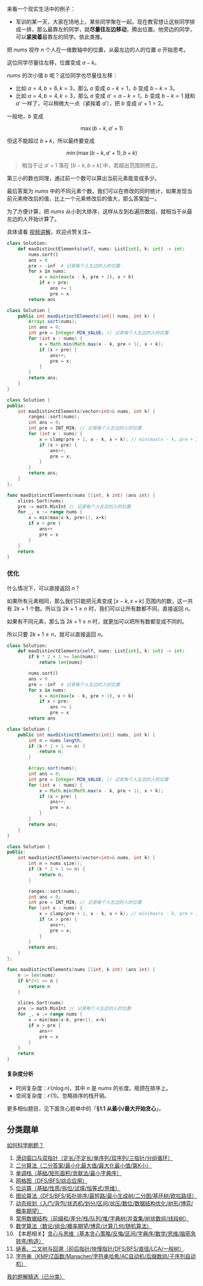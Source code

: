 来看一个现实生活中的例子：

- 军训的某一天，大家在场地上，某些同学聚在一起。现在教官想让这些同学排成一排，那么最靠左的同学，就**尽量往左边移动**，腾出位置。他旁边的同学，可以**紧挨着**最靠左的同学。依此类推。

把 $\textit{nums}$ 视作 $n$ 个人在一维数轴中的位置，从最左边的人的位置 $a$ 开始思考。

这位同学尽量往左移，位置变成 $a-k$。

$\textit{nums}$ 的次小值 $b$ 呢？这位同学也尽量往左移：

- 比如 $a=4,b=6,k=3$，那么 $a$ 变成 $a-k=1$，$b$ 变成 $b-k=3$。
- 比如 $a=4,b=4,k=3$，那么 $a$ 变成 $a'=a-k=1$，$b$ 变成 $b-k=1$ 就和 $a'$ 一样了，可以稍微大一点（紧挨着 $a'$），把 $b$ 变成 $a'+1=2$。

一般地，$b$ 变成

$$
\max(b-k,a'+1)
$$

但这不能超过 $b+k$，所以最终要变成

$$
\min(\max(b-k,a'+1),b+k)
$$

> 相当于让 $a'+1$ 落在 $[b-k,b+k]$ 中，若超出范围则修正。

第三小的数也同理，通过前一个数可以算出当前元素能变成多少。

最后答案为 $\textit{nums}$ 中的不同元素个数。我们可以在修改的同时统计，如果发现当前元素修改后的值，比上一个元素修改后的值大，那么答案加一。

为了方便计算，把 $\textit{nums}$ 从小到大排序，这样从左到右遍历数组，就相当于从最左边的人开始计算了。

具体请看 [视频讲解](https://www.bilibili.com/video/BV1wmkqYREnP/?t=4m20s)，欢迎点赞关注~

```py [sol-Python3]
class Solution:
    def maxDistinctElements(self, nums: List[int], k: int) -> int:
        nums.sort()
        ans = 0
        pre = -inf  # 记录每个人左边的人的位置
        for x in nums:
            x = min(max(x - k, pre + 1), x + k)
            if x > pre:
                ans += 1
                pre = x
        return ans
```

```java [sol-Java]
class Solution {
    public int maxDistinctElements(int[] nums, int k) {
        Arrays.sort(nums);
        int ans = 0;
        int pre = Integer.MIN_VALUE; // 记录每个人左边的人的位置
        for (int x : nums) {
            x = Math.min(Math.max(x - k, pre + 1), x + k);
            if (x > pre) {
                ans++;
                pre = x;
            }
        }
        return ans;
    }
}
```

```cpp [sol-C++]
class Solution {
public:
    int maxDistinctElements(vector<int>& nums, int k) {
        ranges::sort(nums);
        int ans = 0;
        int pre = INT_MIN; // 记录每个人左边的人的位置
        for (int x : nums) {
            x = clamp(pre + 1, x - k, x + k); // min(max(x - k, pre + 1), x + k)
            if (x > pre) {
                ans++;
                pre = x;
            }
        }
        return ans;
    }
};
```

```go [sol-Go]
func maxDistinctElements(nums []int, k int) (ans int) {
	slices.Sort(nums)
	pre := math.MinInt // 记录每个人左边的人的位置
	for _, x := range nums {
		x = min(max(x-k, pre+1), x+k)
		if x > pre {
			ans++
			pre = x
		}
	}
	return
}
```

### 优化

什么情况下，可以直接返回 $n$？

如果所有元素相同，那么我们只能把元素变成 $[x-k,x+k]$ 范围内的数，这一共有 $2k+1$ 个数。所以当 $2k+1 \ge n$ 时，我们可以让所有数都不同，直接返回 $n$。

如果有不同元素，那么当 $2k+1 \ge n$ 时，就更加可以把所有数都变成不同的。

所以只要 $2k+1 \ge n$，就可以直接返回 $n$。

```py [sol-Python3]
class Solution:
    def maxDistinctElements(self, nums: List[int], k: int) -> int:
        if k * 2 + 1 >= len(nums):
            return len(nums)

        nums.sort()
        ans = 0
        pre = -inf  # 记录每个人左边的人的位置
        for x in nums:
            x = min(max(x - k, pre + 1), x + k)
            if x > pre:
                ans += 1
                pre = x
        return ans
```

```java [sol-Java]
class Solution {
    public int maxDistinctElements(int[] nums, int k) {
        int n = nums.length;
        if (k * 2 + 1 >= n) {
            return n;
        }

        Arrays.sort(nums);
        int ans = 0;
        int pre = Integer.MIN_VALUE; // 记录每个人左边的人的位置
        for (int x : nums) {
            x = Math.min(Math.max(x - k, pre + 1), x + k);
            if (x > pre) {
                ans++;
                pre = x;
            }
        }
        return ans;
    }
}
```

```cpp [sol-C++]
class Solution {
public:
    int maxDistinctElements(vector<int>& nums, int k) {
        int n = nums.size();
        if (k * 2 + 1 >= n) {
            return n;
        }

        ranges::sort(nums);
        int ans = 0;
        int pre = INT_MIN; // 记录每个人左边的人的位置
        for (int x : nums) {
            x = clamp(pre + 1, x - k, x + k); // min(max(x - k, pre + 1), x + k)
            if (x > pre) {
                ans++;
                pre = x;
            }
        }
        return ans;
    }
};
```

```go [sol-Go]
func maxDistinctElements(nums []int, k int) (ans int) {
	n := len(nums)
	if k*2+1 >= n {
		return n
	}

	slices.Sort(nums)
	pre := math.MinInt // 记录每个人左边的人的位置
	for _, x := range nums {
		x = min(max(x-k, pre+1), x+k)
		if x > pre {
			ans++
			pre = x
		}
	}
	return
}
```

#### 复杂度分析

- 时间复杂度：$\mathcal{O}(n\log n)$，其中 $n$ 是 $\textit{nums}$ 的长度。瓶颈在排序上。
- 空间复杂度：$\mathcal{O}(1)$。忽略排序的栈开销。

更多相似题目，见下面贪心题单中的「**§1.1 从最小/最大开始贪心**」。

## 分类题单

[如何科学刷题？](https://leetcode.cn/circle/discuss/RvFUtj/)

1. [滑动窗口与双指针（定长/不定长/单序列/双序列/三指针/分组循环）](https://leetcode.cn/circle/discuss/0viNMK/)
2. [二分算法（二分答案/最小化最大值/最大化最小值/第K小）](https://leetcode.cn/circle/discuss/SqopEo/)
3. [单调栈（基础/矩形面积/贡献法/最小字典序）](https://leetcode.cn/circle/discuss/9oZFK9/)
4. [网格图（DFS/BFS/综合应用）](https://leetcode.cn/circle/discuss/YiXPXW/)
5. [位运算（基础/性质/拆位/试填/恒等式/思维）](https://leetcode.cn/circle/discuss/dHn9Vk/)
6. [图论算法（DFS/BFS/拓扑排序/最短路/最小生成树/二分图/基环树/欧拉路径）](https://leetcode.cn/circle/discuss/01LUak/)
7. [动态规划（入门/背包/状态机/划分/区间/状压/数位/数据结构优化/树形/博弈/概率期望）](https://leetcode.cn/circle/discuss/tXLS3i/)
8. [常用数据结构（前缀和/差分/栈/队列/堆/字典树/并查集/树状数组/线段树）](https://leetcode.cn/circle/discuss/mOr1u6/)
9. [数学算法（数论/组合/概率期望/博弈/计算几何/随机算法）](https://leetcode.cn/circle/discuss/IYT3ss/)
10. 【本题相关】[贪心与思维（基本贪心策略/反悔/区间/字典序/数学/思维/脑筋急转弯/构造）](https://leetcode.cn/circle/discuss/g6KTKL/)
11. [链表、二叉树与回溯（前后指针/快慢指针/DFS/BFS/直径/LCA/一般树）](https://leetcode.cn/circle/discuss/K0n2gO/)
12. [字符串（KMP/Z函数/Manacher/字符串哈希/AC自动机/后缀数组/子序列自动机）](https://leetcode.cn/circle/discuss/SJFwQI/)

[我的题解精选（已分类）](https://github.com/EndlessCheng/codeforces-go/blob/master/leetcode/SOLUTIONS.md)

